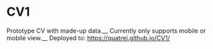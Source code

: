 # CV1
Prototype CV with made-up data.__
Currently only supports mobile or mobile view.__
Deployed to: https://quatrei.github.io/CV1/
